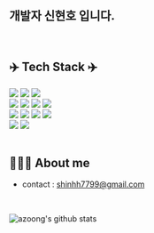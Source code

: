 

 ## 개발자 신현호 입니다.
>
 <br/>
 


<div>
  
## ✈️ Tech Stack ✈️
<img src="https://img.shields.io/badge/JavaScript-F7DF1E?style=flat-square&logo=JavaScript&logoColor=white"/> 
<img src="https://img.shields.io/badge/typescript-3178C6?style=flat-square&logo=typescript&logoColor=white"/> 
<img src="https://img.shields.io/badge/Python-3766AB?style=flat-square&logo=Python&logoColor=white"/> 
<br/>
<img src="https://img.shields.io/badge/Express-000000?style=flat-square&logo=Express&logoColor=white"/>
<img src="https://img.shields.io/badge/nestjs-E0234E?style=flat-square&logo=nestjs&logoColor=white"/>
<img src="https://img.shields.io/badge/graphql-E10098?style=flat-square&logo=graphql&logoColor=white"/>
<img src="https://img.shields.io/badge/Next.js-000000?style=flat-square&logo=next.js&logoColor=white"/>
<br/>
<img src="https://img.shields.io/badge/typeorm-FE0803?style=flat-square&logo=typeorm&logoColor=white"/> 
<img src="https://img.shields.io/badge/MySQL-4479A1?style=flat-square&logo=MySQL&logoColor=white"/> 
<img src="https://img.shields.io/badge/postgresql-4169E1?style=flat-square&logo=postgresql&logoColor=white"/> 
<img src="https://img.shields.io/badge/MongoDB-47A248?style=flat-square&logo=MongoDB&logoColor=white"/> 
<br/>
<img src="https://img.shields.io/badge/GitHub Actions-2088FF?style=flat-square&logo=GitHub Actions&logoColor=white"/> 
<img src="https://img.shields.io/badge/Amazon AWS-232F3E?style=flat-square&logo=Amazon AWS&logoColor=white"/> 

</div>
<br/>

 ## 👩🏻‍💻 About me
- contact : shinhh7799@gmail.com


<br/>

![azoong's github stats](https://github-readme-stats.vercel.app/api?username=azoong&show_icons=true&theme=tokyonight)

<br/>

<!-- ![Top Langs](https://github-readme-stats.vercel.app/api/top-langs/?username=azoong&layout=compact&theme=tokyonight)
 -->

